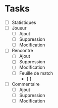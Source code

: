 # Tasks
 - [ ] Statistiques
 - [ ] Joueur
   - [ ] Ajout
   - [ ] Suppression
   - [ ] Modification
 - [ ] Rencontre
   - [ ] Ajout
   - [ ] Suppression
   - [ ] Modification
   - [ ] Feuille de match
     - [ ] 
 - [ ] Commentaire
   - [ ] Ajout
   - [ ] Suppression
   - [ ] Modification

